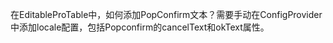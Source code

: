在EditableProTable中，如何添加PopConfirm文本？需要手动在ConfigProvider中添加locale配置，包括Popconfirm的cancelText和okText属性。
